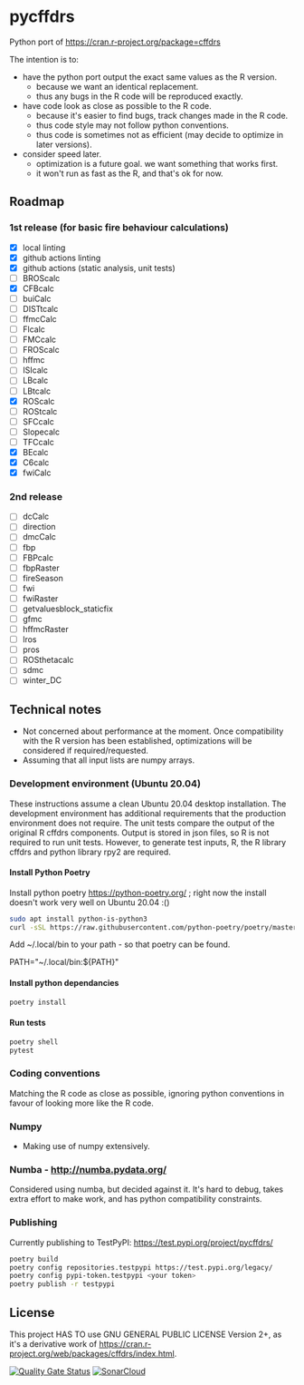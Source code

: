# pycffdrs

Python port of https://cran.r-project.org/package=cffdrs

The intention is to:

- have the python port output the exact same values as the R version.
  - because we want an identical replacement.
  - thus any bugs in the R code will be reproduced exactly.
- have code look as close as possible to the R code.
  - because it's easier to find bugs, track changes made in the R code.
  - thus code style may not follow python conventions.
  - thus code is sometimes not as efficient (may decide to optimize in later versions).
- consider speed later.
  - optimization is a future goal. we want something that works first.
  - it won't run as fast as the R, and that's ok for now.

## Roadmap

### 1st release (for basic fire behaviour calculations)

- [x] local linting
- [x] github actions linting
- [x] github actions (static analysis, unit tests)
- [ ] BROScalc
- [x] CFBcalc
- [ ] buiCalc
- [ ] DISTtcalc
- [ ] ffmcCalc
- [ ] Flcalc
- [ ] FMCcalc
- [ ] FROScalc
- [ ] hffmc
- [ ] ISIcalc
- [ ] LBcalc
- [ ] LBtcalc
- [x] ROScalc
- [ ] ROStcalc
- [ ] SFCcalc
- [ ] Slopecalc
- [ ] TFCcalc
- [x] BEcalc
- [x] C6calc
- [x] fwiCalc

### 2nd release

- [ ] dcCalc
- [ ] direction
- [ ] dmcCalc
- [ ] fbp
- [ ] FBPcalc
- [ ] fbpRaster
- [ ] fireSeason
- [ ] fwi
- [ ] fwiRaster
- [ ] getvaluesblock_staticfix
- [ ] gfmc
- [ ] hffmcRaster
- [ ] lros
- [ ] pros
- [ ] ROSthetacalc
- [ ] sdmc
- [ ] winter_DC

## Technical notes

- Not concerned about performance at the moment. Once compatibility with the R version has been established, optimizations will be considered if required/requested.
- Assuming that all input lists are numpy arrays.

### Development environment (Ubuntu 20.04)

These instructions assume a clean Ubuntu 20.04 desktop installation. The development environment has additional requirements that the production environment does not require. The unit tests compare the output of the original R cffdrs components. Output is stored in json files, so R is not required to run unit tests. However, to generate test inputs, R, the R library cffdrs and python library rpy2 are required.

#### Install Python Poetry

Install python poetry https://python-poetry.org/ ; right now the install doesn't work very well on Ubuntu 20.04 :()

```bash
sudo apt install python-is-python3
curl -sSL https://raw.githubusercontent.com/python-poetry/poetry/master/install-poetry.py | python -
```

Add ~/.local/bin to your path - so that poetry can be found.

PATH="~/.local/bin:${PATH}"

#### Install python dependancies

```bash
poetry install
```

#### Run tests

```bash
poetry shell
pytest
```

### Coding conventions

Matching the R code as close as possible, ignoring python conventions in favour of looking more like the R code.

### Numpy

- Making use of numpy extensively.

### Numba - http://numba.pydata.org/

Considered using numba, but decided against it. It's hard to debug, takes extra effort to make work, and has python compatibility constraints.

### Publishing

Currently publishing to TestPyPI: https://test.pypi.org/project/pycffdrs/

```bash
poetry build
poetry config repositories.testpypi https://test.pypi.org/legacy/
poetry config pypi-token.testpypi <your token>
poetry publish -r testpypi
```

## License

This project HAS TO use GNU GENERAL PUBLIC LICENSE Version 2+, as it's a derivative work of
https://cran.r-project.org/web/packages/cffdrs/index.html.

[![Quality Gate Status](https://sonarcloud.io/api/project_badges/measure?project=Sybrand_pycffdrs&metric=alert_status)](https://sonarcloud.io/dashboard?id=Sybrand_pycffdrs)
[![SonarCloud](https://sonarcloud.io/images/project_badges/sonarcloud-white.svg)](https://sonarcloud.io/dashboard?id=Sybrand_pycffdrs)
